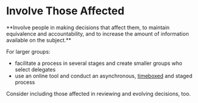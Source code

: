 # Involve Those Affected

<summary>
**Involve people in making decisions that affect them, to maintain equivalence and accountability, and to increase the amount of information available on the subject.**
</summary>

For larger groups:

-   facilitate a process in several stages and create smaller groups who select delegates
-   use an online tool and conduct an asynchronous, [timeboxed](section:timebox-activities) and staged process

Consider including those affected in reviewing and evolving decisions, too.
